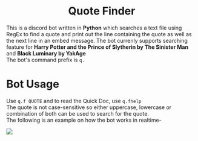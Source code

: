 <h1 align="center">Quote Finder</h1>

This is a discord bot written in **Python** which searches a text file using RegEx to find a quote and print out the line containing the quote as well as the next line in an embed message. The bot currenly supports searching feature for **Harry Potter and the Prince of Slytherin by The Sinister Man** and **Black Luminary by YakAge** <br>The bot's command prefix is `q.`<br>
# Bot Usage 
Use `q.f QUOTE` and to read the Quick Doc, use `q.fhelp`<br>The quote is not case-sensitive so either uppercase, lowercase or combination of both can be used to search for the quote.<br>The following is an example on how the bot works in realtime-

![](https://raw.githubusercontent.com/arzkar/Quote-Finder-Bot/main/images/bot_output.gif)

